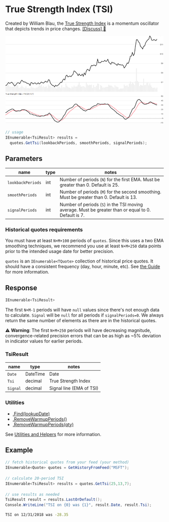 ﻿# True Strength Index (TSI)

Created by William Blau, the [True Strength Index](https://en.wikipedia.org/wiki/True_strength_index) is a momentum oscillator that depicts trends in price changes.
[[Discuss] :speech_balloon:](https://github.com/DaveSkender/Stock.Indicators/discussions/300 "Community discussion about this indicator")

![image](chart.png)

```csharp
// usage
IEnumerable<TsiResult> results = 
  quotes.GetTsi(lookbackPeriods, smoothPeriods, signalPeriods);  
```

## Parameters

| name | type | notes
| -- |-- |--
| `lookbackPeriods` | int | Number of periods (`N`) for the first EMA.  Must be greater than 0.  Default is 25.
| `smoothPeriods` | int | Number of periods (`M`) for the second smoothing.  Must be greater than 0.  Default is 13.
| `signalPeriods` | int | Number of periods (`S`) in the TSI moving average.  Must be greater than or equal to 0.  Default is 7.

### Historical quotes requirements

You must have at least `N+M+100` periods of `quotes`.  Since this uses a two EMA smoothing techniques, we recommend you use at least `N+M+250` data points prior to the intended usage date for better precision.

`quotes` is an `IEnumerable<TQuote>` collection of historical price quotes.  It should have a consistent frequency (day, hour, minute, etc).  See [the Guide](../../docs/GUIDE.md) for more information.

## Response

```csharp
IEnumerable<TsiResult>
```

The first `N+M-1` periods will have `null` values since there's not enough data to calculate.  `Signal` will be `null` for all periods if `signalPeriods=0`.  We always return the same number of elements as there are in the historical quotes.

:warning: **Warning**: The first `N+M+250` periods will have decreasing magnitude, convergence-related precision errors that can be as high as ~5% deviation in indicator values for earlier periods.

### TsiResult

| name | type | notes
| -- |-- |--
| `Date` | DateTime | Date
| `Tsi` | decimal | True Strength Index
| `Signal` | decimal | Signal line (EMA of TSI)

### Utilities

- [.Find(lookupDate)](../../docs/UTILITIES.md#find-indicator-result-by-date)
- [.RemoveWarmupPeriods()](../../docs/UTILITIES.md#remove-warmup-periods)
- [.RemoveWarmupPeriods(qty)](../../docs/UTILITIES.md#remove-warmup-periods)

See [Utilities and Helpers](../../docs/UTILITIES.md#content) for more information.

## Example

```csharp
// fetch historical quotes from your feed (your method)
IEnumerable<Quote> quotes = GetHistoryFromFeed("MSFT");

// calculate 20-period TSI
IEnumerable<TsiResult> results = quotes.GetTsi(25,13,7);

// use results as needed
TsiResult result = results.LastOrDefault();
Console.WriteLine("TSI on {0} was {1}", result.Date, result.Tsi);
```

```bash
TSI on 12/31/2018 was -28.35
```
